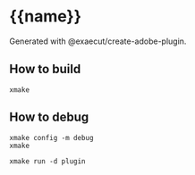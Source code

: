 # {{name}}

Generated with @exaecut/create-adobe-plugin.

## How to build

```
xmake
```

## How to debug

```
xmake config -m debug
xmake

xmake run -d plugin
```
